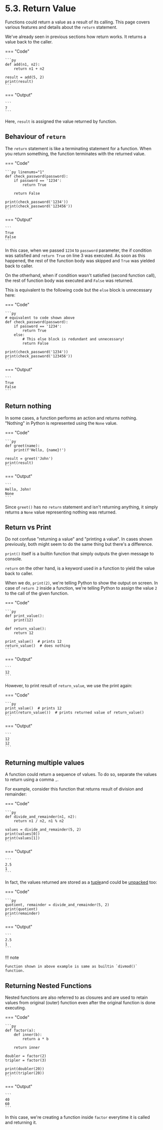 # 5.3. Return Value
Functions could return a value as a result of its calling. This page covers
various features and details about the `return` statement.

We've already seen in previous sections how return works. It returns a value
back to the caller.

=== "Code"

    ```py
    def add(n1, n2):
        return n1 + n2

    result = add(5, 2)
    print(result)
    ```

=== "Output"

    ```
    7
    ```

Here, `result` is assigned the value returned by function.

## Behaviour of `return`
The `return` statement is like a terminating statement for a function. When
you return something, the function terminates with the returned value.

=== "Code"

    ```py linenums="1"
    def check_password(password):
        if password == '1234':
            return True

        return False

    print(check_password('1234'))
    print(check_password('123456'))
    ```

=== "Output"

    ```
    True
    False
    ```

In this case, when we passed `1234` to `password` parameter, the if condition was
satisfied and `return True` on line 3 was executed. As soon as this happened, the
rest of the function body was skipped and `True` was yielded back to caller.

On the otherhand, when if condition wasn't satisfied (second function call), the
rest of function body was executed and `False` was returned.

This is equivalent to the following code but the `else` block is unnecessary here:

=== "Code"

    ```py
    # equivalent to code shown above
    def check_password(password):
        if password == '1234':
            return True
        else:
            # This else block is redundant and unnecessary!
            return False

    print(check_password('1234'))
    print(check_password('123456'))
    ```

=== "Output"

    ```
    True
    False
    ```

## Return nothing
In some cases, a function performs an action and returns nothing. "Nothing" in
Python is represented using the `None` value.

=== "Code"

    ```py
    def greet(name):
        print(f'Hello, {name}!')

    result = greet('John')
    print(result)
    ```

=== "Output"

    ```
    Hello, John!
    None
    ```

Since `greet()` has no `return` statement and isn't returning anything, it simply returns
a `None` value representing nothing was returned.

## Return vs Print
Do not confuse "returning a value" and "printing a value". In cases shown previously, both
might seem to do the same thing but there's a difference.

`print()` itself is a builtin function that simply outputs the given message to console.

`return` on the other hand, is a keyword used in a function to yield the value back to caller.

When we do, `print(2)`, we're telling Python to show the output on screen. In case of
`return 2` inside a function, we're telling Python to assign the value `2` to the call
of the given function.

=== "Code"

    ```py
    def print_value():
        print(12)

    def return_value():
        return 12

    print_value()  # prints 12
    return_value()  # does nothing
    ```

=== "Output"

    ```
    12
    ```

However, to print result of `return_value`, we use the print again:

=== "Code"

    ```py
    print_value()  # prints 12
    print(return_value())  # prints returned value of return_value()
    ```

=== "Output"

    ```
    12
    12
    ```

## Returning multiple values
A function could return a sequence of values. To do so, separate the values
to return using a comma `,`.

For example, consider this function that returns result of division and remainder:

=== "Code"

    ```py
    def divide_and_remainder(n1, n2):
        return n1 / n2, n1 % n2

    values = divide_and_remainder(5, 2)
    print(values[0])
    print(values[1])
    ```

=== "Output"

    ```
    2.5
    1
    ```

In fact, the values returned are stored as a [tuple](../data-structures/tuples/introduction.md)and could be
[unpacked](../data-structures/tuples/unpacking-tuples.md) too:

=== "Code"

    ```py
    quotient, remainder = divide_and_remainder(5, 2)
    print(quotient)
    print(remainder)
    ```

=== "Output"

    ```
    2.5
    1
    ```

!!! note

    Function shown in above example is same as builtin `divmod()` function.

## Returning Nested Functions
Nested functions are also referred to as closures and are used to retain values
from original (outer) function even after the original function is done executing.

=== "Code"

    ```py
    def factor(a):
        def inner(b):
            return a * b

        return inner

    doubler = factor(2)
    tripler = factor(3)

    print(doubler(20))
    print(tripler(20))
    ```

=== "Output"

    ```
    40
    60
    ```

In this case, we're creating a function inside `factor` everytime it is called and
returning it.
